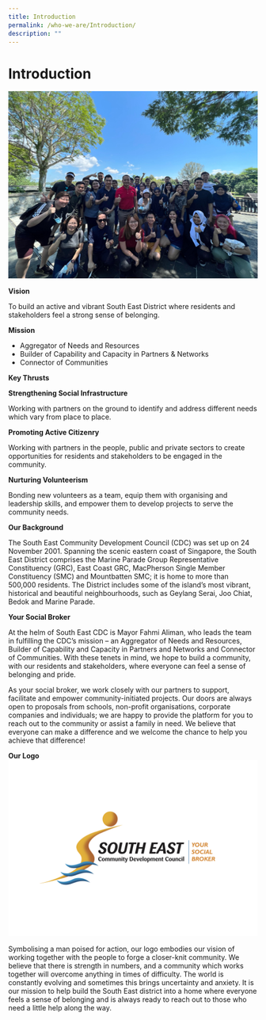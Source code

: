 ```yaml
---
title: Introduction
permalink: /who-we-are/Introduction/
description: ""
---
```

Introduction
============
![](/images/Who%20We%20Are/IMG_6618.jpg)

**Vision**

To build an active and vibrant South East District where residents and stakeholders feel a strong sense of belonging. 

**Mission**

*   Aggregator of Needs and Resources 
*   Builder of Capability and Capacity in Partners & Networks
*   Connector of Communities

**Key Thrusts**

**Strengthening Social Infrastructure** 

Working with partners on the ground to identify and address different needs which vary from place to place. 

**Promoting Active Citizenry** 

Working with partners in the people, public and private sectors to create opportunities for residents and stakeholders to be engaged in the community. 

**Nurturing Volunteerism** 

Bonding new volunteers as a team, equip them with organising and leadership skills, and empower them to develop projects to serve the community needs. 

**Our Background** 

The South East Community Development Council (CDC) was set up on 24 November 2001. Spanning the scenic eastern coast of Singapore, the South East District comprises the Marine Parade Group Representative Constituency (GRC), East Coast GRC, MacPherson Single Member Constituency (SMC) and Mountbatten SMC; it is home to more than 500,000 residents. The District includes some of the island’s most vibrant, historical and beautiful neighbourhoods, such as Geylang Serai, Joo Chiat, Bedok and Marine Parade. 

**Your Social Broker** 

At the helm of South East CDC is Mayor Fahmi Aliman, who leads the team in fulfilling the CDC’s mission – an Aggregator of Needs and Resources, Builder of Capability and Capacity in Partners and Networks and Connector of Communities. With these tenets in mind, we hope to build a community, with our residents and stakeholders, where everyone can feel a sense of belonging and pride. 

As your social broker, we work closely with our partners to support, facilitate and empower community-initiated projects. Our doors are always open to proposals from schools, non-profit organisations, corporate companies and individuals; we are happy to provide the platform for you to reach out to the community or assist a family in need. We believe that everyone can make a difference and we welcome the chance to help you achieve that difference!

**Our Logo**
![](/images/SECDC17_logo_FA-colour%20HR%20Jpg.jpg)

Symbolising a man poised for action, our logo embodies our vision of working together with the people to forge a closer-knit community. We believe that there is strength in numbers, and a community which works together will overcome anything in times of difficulty. The world is constantly evolving and sometimes this brings uncertainty and anxiety. It is our mission to help build the South East district into a home where everyone feels a sense of belonging and is always ready to reach out to those who need a little help along the way.